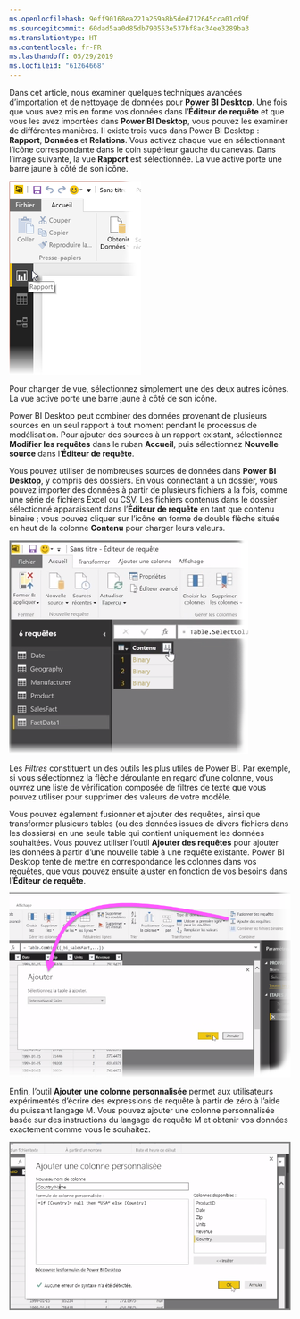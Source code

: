 ```yaml
---
ms.openlocfilehash: 9eff90168ea221a269a8b5ded712645cca01cd9f
ms.sourcegitcommit: 60dad5aa0d85db790553e537bf8ac34ee3289ba3
ms.translationtype: HT
ms.contentlocale: fr-FR
ms.lasthandoff: 05/29/2019
ms.locfileid: "61264668"
---
```

Dans cet article, nous examiner quelques techniques avancées d’importation et de nettoyage de données pour **Power BI Desktop**. Une fois que vous avez mis en forme vos données dans l’**Éditeur de requête** et que vous les avez importées dans **Power BI Desktop**, vous pouvez les examiner de différentes manières. Il existe trois vues dans Power BI Desktop : **Rapport**, **Données** et **Relations**. Vous activez chaque vue en sélectionnant l’icône correspondante dans le coin supérieur gauche du canevas. Dans l’image suivante, la vue **Rapport** est sélectionnée. La vue active porte une barre jaune à côté de son icône.

![](media/1-4-advanced-data-sources-and-transformation/1-4_1.png)

Pour changer de vue, sélectionnez simplement une des deux autres icônes. La vue active porte une barre jaune à côté de son icône.

Power BI Desktop peut combiner des données provenant de plusieurs sources en un seul rapport à tout moment pendant le processus de modélisation. Pour ajouter des sources à un rapport existant, sélectionnez **Modifier les requêtes** dans le ruban **Accueil**, puis sélectionnez **Nouvelle source** dans l’**Éditeur de requête**.

Vous pouvez utiliser de nombreuses sources de données dans **Power BI Desktop**, y compris des dossiers. En vous connectant à un dossier, vous pouvez importer des données à partir de plusieurs fichiers à la fois, comme une série de fichiers Excel ou CSV. Les fichiers contenus dans le dossier sélectionné apparaissent dans l’**Éditeur de requête** en tant que contenu binaire ; vous pouvez cliquer sur l’icône en forme de double flèche située en haut de la colonne **Contenu** pour charger leurs valeurs.

![](media/1-4-advanced-data-sources-and-transformation/1-4_2.png)

Les *Filtres* constituent un des outils les plus utiles de Power BI. Par exemple, si vous sélectionnez la flèche déroulante en regard d’une colonne, vous ouvrez une liste de vérification composée de filtres de texte que vous pouvez utiliser pour supprimer des valeurs de votre modèle.

Vous pouvez également fusionner et ajouter des requêtes, ainsi que transformer plusieurs tables (ou des données issues de divers fichiers dans les dossiers) en une seule table qui contient uniquement les données souhaitées. Vous pouvez utiliser l’outil **Ajouter des requêtes** pour ajouter les données à partir d’une nouvelle table à une requête existante. Power BI Desktop tente de mettre en correspondance les colonnes dans vos requêtes, que vous pouvez ensuite ajuster en fonction de vos besoins dans l’**Éditeur de requête**.

![](media/1-4-advanced-data-sources-and-transformation/1-4_3.png)

Enfin, l’outil **Ajouter une colonne personnalisée** permet aux utilisateurs expérimentés d’écrire des expressions de requête à partir de zéro à l’aide du puissant langage M. Vous pouvez ajouter une colonne personnalisée basée sur des instructions du langage de requête M et obtenir vos données exactement comme vous le souhaitez.

![](media/1-4-advanced-data-sources-and-transformation/1-4_4.png)

